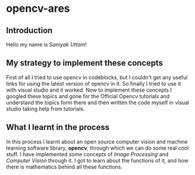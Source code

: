 # opencv-ares

## Introduction
Hello my name is *Samyak Uttam*!

## My strategy to implement these concepts
First of all I tried to use opencv in codeblocks, but I couldn't get any useful links for using the latest version of opencv in it. So finally I tried to use it with visual studio and it worked. Now to implement these concepts I googled these topics and gone for the Official Opencv tutorials and understand the topics form there and then written the code myself in visual studio taking help from tutorials.

## What I learnt in the process 
In this process I learnt about an open source computer vision and machine learning software library, **opencv**, through which we can do some real cool stuff. I have implemented some concepts of *Image Processing* and *Computer Vision* through it. I got to learn about the functions of it, and how there is mathematics behind all these functions.

